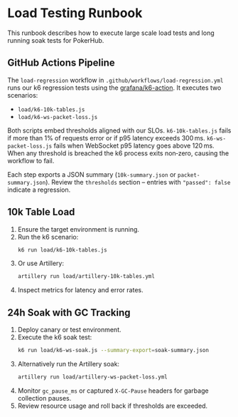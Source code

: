 # Load Testing Runbook

This runbook describes how to execute large scale load tests and long running soak tests for PokerHub.

## GitHub Actions Pipeline

The `load-regression` workflow in `.github/workflows/load-regression.yml` runs our k6 regression tests using the [grafana/k6-action](https://github.com/grafana/k6-action). It executes two scenarios:

- `load/k6-10k-tables.js`
- `load/k6-ws-packet-loss.js`

Both scripts embed thresholds aligned with our SLOs. `k6-10k-tables.js` fails if more than 1% of requests error or if p95 latency exceeds 300 ms. `k6-ws-packet-loss.js` fails when WebSocket p95 latency goes above 120 ms. When any threshold is breached the k6 process exits non‑zero, causing the workflow to fail.

Each step exports a JSON summary (`10k-summary.json` or `packet-summary.json`). Review the `thresholds` section – entries with `"passed": false` indicate a regression.

## 10k Table Load

1. Ensure the target environment is running.
2. Run the k6 scenario:
   ```bash
   k6 run load/k6-10k-tables.js
   ```
3. Or use Artillery:
   ```bash
   artillery run load/artillery-10k-tables.yml
   ```
4. Inspect metrics for latency and error rates.

## 24h Soak with GC Tracking

1. Deploy canary or test environment.
2. Execute the k6 soak test:
   ```bash
   k6 run load/k6-ws-soak.js --summary-export=soak-summary.json
   ```
3. Alternatively run the Artillery soak:
   ```bash
   artillery run load/artillery-ws-packet-loss.yml
   ```
4. Monitor `gc_pause_ms` or captured `X-GC-Pause` headers for garbage collection pauses.
5. Review resource usage and roll back if thresholds are exceeded.
